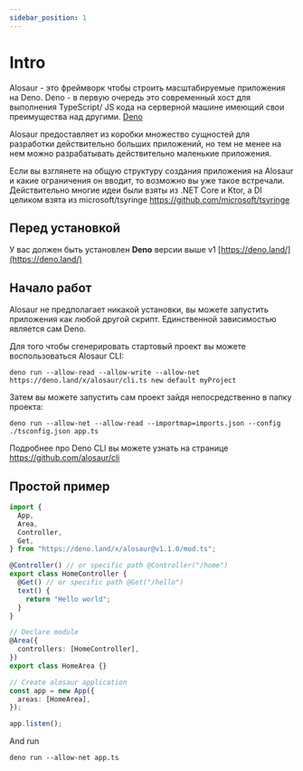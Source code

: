 ```yaml
---
sidebar_position: 1
---
```


# Intro

Alosaur - это фреймворк чтобы строить масштабируемые приложения на Deno. Deno - в первую очередь это современный хост для выполнения TypeScript/ JS кода на серверной машине имеющий свои преимущества над другими. [Deno](https://deno.land)

Alosaur предоставляет из коробки множество сущностей для разработки действительно больших приложений, но тем не менее на нем можно разрабатывать действительно маленькие приложения.

Если вы взглянете на общую структуру создания приложения на Alosaur и какие ограничения он вводит, то возможно вы уже такое встречали. Действительно многие идеи были взяты из .NET Core и Ktor, а DI целиком взята из microsoft/tsyringe https://github.com/microsoft/tsyringe

## Перед установкой

У вас должен быть установлен **Deno** версии выше v1 [https://deno.land/](https://deno.land/)

## Начало работ

Alosaur не предполагает никакой установки, вы можете запустить приложения как любой другой скрипт. Единственной зависимостью является сам Deno.

Для того чтобы сгенерировать стартовый проект вы можете воспользоваться Alosaur CLI:

```shell
deno run --allow-read --allow-write --allow-net https://deno.land/x/alosaur/cli.ts new default myProject
```

Затем вы можете запустить сам проект зайдя непосредственно в папку проекта:

```shell
deno run --allow-net --allow-read --importmap=imports.json --config ./tsconfig.json app.ts
```

Подробнее про Deno CLI вы можете узнать на странице https://github.com/alosaur/cli


## Простой пример

```ts
import {
  App,
  Area,
  Controller,
  Get,
} from "https://deno.land/x/alosaur@v1.1.0/mod.ts";

@Controller() // or specific path @Controller("/home")
export class HomeController {
  @Get() // or specific path @Get("/hello")
  text() {
    return "Hello world";
  }
}

// Declare module
@Area({
  controllers: [HomeController],
})
export class HomeArea {}

// Create alosaur application
const app = new App({
  areas: [HomeArea],
});

app.listen();
```

And run

`deno run --allow-net app.ts`
